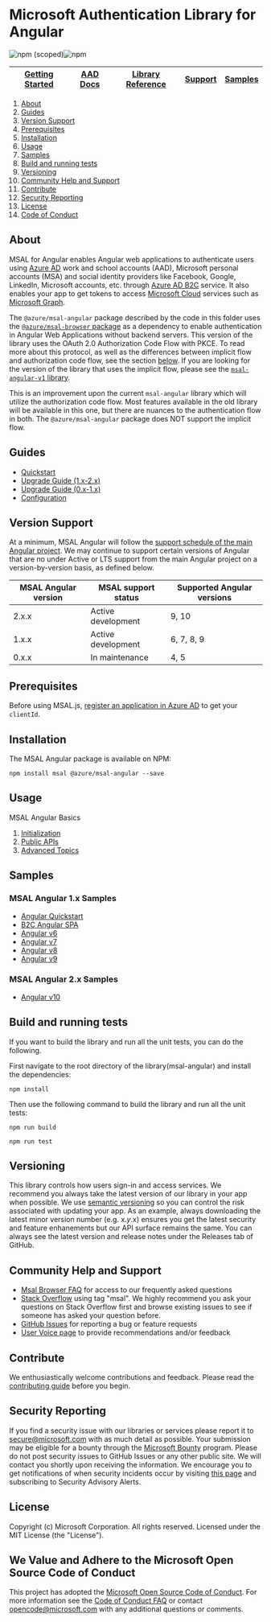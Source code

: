 # Microsoft Authentication Library for Angular
![npm (scoped)](https://img.shields.io/npm/v/@azure/msal-angular)![npm](https://img.shields.io/npm/dw/@azure/msal-angular)

| [Getting Started](https://docs.microsoft.com/azure/active-directory/develop/tutorial-v2-angular)| [AAD Docs](https://aka.ms/aaddevv2) | [Library Reference](https://azuread.github.io/microsoft-authentication-library-for-js/ref/msal-angular/) | [Support](README.md#community-help-and-support) | [Samples](https://github.com/AzureAD/microsoft-authentication-library-for-js/tree/dev/samples)
| --- | --- | --- | --- | --- |

1. [About](#about)
2. [Guides](#guides)
3. [Version Support](#version-support)
4. [Prerequisites](#prerequisites)
5. [Installation](#installation)
6. [Usage](#usage)
7. [Samples](#samples)
8. [Build and running tests](#build-and-running-tests)
9. [Versioning](#versioning)
10. [Community Help and Support](#community-help-and-support)
11. [Contribute](#contribute)
12. [Security Reporting](#security-reporting)
13. [License](#license)
14. [Code of Conduct](#we-value-and-adhere-to-the-microsoft-open-source-code-of-conduct)

## About

MSAL for Angular enables Angular web applications to authenticate users using [Azure AD](https://docs.microsoft.com/azure/active-directory/develop/v2-overview) work and school accounts (AAD), Microsoft personal accounts (MSA) and social identity providers like Facebook, Google, LinkedIn, Microsoft accounts, etc. through [Azure AD B2C](https://docs.microsoft.com/azure/active-directory-b2c/active-directory-b2c-overview#identity-providers) service. It also enables your app to get tokens to access [Microsoft Cloud](https://www.microsoft.com/enterprise) services such as [Microsoft Graph](https://graph.microsoft.io).

The `@azure/msal-angular` package described by the code in this folder uses the [`@azure/msal-browser` package](https://github.com/AzureAD/microsoft-authentication-library-for-js/tree/dev/lib/msal-browser) as a dependency to enable authentication in Angular Web Applications without backend servers. This version of the library uses the OAuth 2.0 Authorization Code Flow with PKCE. To read more about this protocol, as well as the differences between implicit flow and authorization code flow, see the section [below](#implicit-flow-vs-authorization-code-flow-with-pkce). If you are looking for the version of the library that uses the implicit flow, please see the [`msal-angular-v1` library](https://github.com/AzureAD/microsoft-authentication-library-for-js/tree/dev/lib/msal-core).

This is an improvement upon the current `msal-angular` library which will utilize the authorization code flow. Most features available in the old library will be available in this one, but there are nuances to the authentication flow in both. The `@azure/msal-angular` package does NOT support the implicit flow.

## Guides

- [Quickstart](https://docs.microsoft.com/azure/active-directory/develop/quickstart-v2-angular)
- [Upgrade Guide (1.x-2.x)]()
- [Upgrade Guide (0.x-1.x)](https://github.com/AzureAD/microsoft-authentication-library-for-js/blob/dev/lib/msal-angular/docs/0.x-1.x-upgrade-guide.md)
- [Configuration](https://github.com/AzureAD/microsoft-authentication-library-for-js/blob/dev/lib/msal-angular/docs/configuration.md)

## Version Support

At a minimum, MSAL Angular will follow the [support schedule of the main Angular project](https://angular.io/guide/releases#support-policy-and-schedule). We may continue to support certain versions of Angular that are no under Active or LTS support from the main Angular project on a version-by-version basis, as defined below.

| MSAL Angular version | MSAL support status     | Supported Angular versions |
|----------------------|-------------------------|----------------------------|
| 2.x.x                | Active development      | 9, 10                      |
| 1.x.x                | Active development      | 6, 7, 8, 9                 |
| 0.x.x                | In maintenance          | 4, 5                       |

## Prerequisites

Before using MSAL.js, [register an application in Azure AD](https://docs.microsoft.com/azure/active-directory/develop/quickstart-register-app) to get your `clientId`.

## Installation

The MSAL Angular package is available on NPM:

`npm install msal @azure/msal-angular --save`


## Usage

MSAL Angular Basics
1. [Initialization](./docs/initialization.md)
2. [Public APIs](./docs/public-apis.md)
3. [Advanced Topics](./docs/advanced-topics.md)

## Samples

### MSAL Angular 1.x Samples
* [Angular Quickstart](https://github.com/Azure-Samples/active-directory-javascript-singlepageapp-angular)
* [B2C Angular SPA](https://github.com/Azure-Samples/active-directory-b2c-javascript-angular-spa)
* [Angular v6](https://github.com/AzureAD/microsoft-authentication-library-for-js/tree/dev/samples/msal-angular-samples/angular6-sample-app)
* [Angular v7](https://github.com/AzureAD/microsoft-authentication-library-for-js/tree/dev/samples/msal-angular-samples/angular7-sample-app)
* [Angular v8](https://github.com/AzureAD/microsoft-authentication-library-for-js/tree/dev/samples/msal-angular-samples/angular8-sample-app)
* [Angular v9](https://github.com/AzureAD/microsoft-authentication-library-for-js/tree/dev/samples/msal-angular-samples/angular9-sample-app)

### MSAL Angular 2.x Samples
* [Angular v10]()

## Build and running tests

If you want to build the library and run all the unit tests, you can do the following.

First navigate to the root directory of the library(msal-angular) and install the dependencies:

    npm install

Then use the following command to build the library and run all the unit tests:

    npm run build

    npm run test

## Versioning

This library controls how users sign-in and access services. We recommend you always take the latest version of our library in your app when possible. We use [semantic versioning](http://semver.org) so you can control the risk associated with updating your app. As an example, always downloading the latest minor version number (e.g. x._y_.x) ensures you get the latest security and feature enhanements but our API surface remains the same. You can always see the latest version and release notes under the Releases tab of GitHub.

## Community Help and Support

-   [Msal Browser FAQ](https://github.com/AzureAD/microsoft-authentication-library-for-js/blob/dev/lib/msal-browser/FAQ.md) for access to our frequently asked questions
-   [Stack Overflow](http://stackoverflow.com/questions/tagged/msal) using tag "msal".
    We highly recommend you ask your questions on Stack Overflow first and browse existing issues to see if someone has asked your question before.
-   [GitHub Issues](../../issues) for reporting a bug or feature requests
-   [User Voice page](https://feedback.azure.com/forums/169401-azure-active-directory) to provide recommendations and/or feedback

## Contribute

We enthusiastically welcome contributions and feedback. Please read the [contributing guide](contributing.md) before you begin.

## Security Reporting

If you find a security issue with our libraries or services please report it to [secure@microsoft.com](mailto:secure@microsoft.com) with as much detail as possible. Your submission may be eligible for a bounty through the [Microsoft Bounty](http://aka.ms/bugbounty) program. Please do not post security issues to GitHub Issues or any other public site. We will contact you shortly upon receiving the information. We encourage you to get notifications of when security incidents occur by visiting [this page](https://technet.microsoft.com/security/dd252948) and subscribing to Security Advisory Alerts.

## License

Copyright (c) Microsoft Corporation. All rights reserved. Licensed under the MIT License (the "License").

## We Value and Adhere to the Microsoft Open Source Code of Conduct

This project has adopted the [Microsoft Open Source Code of Conduct](https://opensource.microsoft.com/codeofconduct/). For more information see the [Code of Conduct FAQ](https://opensource.microsoft.com/codeofconduct/faq/) or contact [opencode@microsoft.com](mailto:opencode@microsoft.com) with any additional questions or comments.
